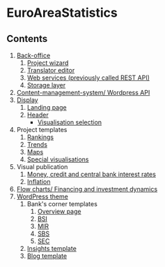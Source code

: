 # EuroAreaStatistics

## Contents

1. [Back-office](https://github.com/EuroAreaStatistics/back-office)
   1. [Project wizard](https://github.com/EuroAreaStatistics/back-office/tree/master/wizard)
   2. [Translator editor](https://github.com/EuroAreaStatistics/back-office/tree/master/edit)
   3. [Web services (previously called REST API)](https://github.com/EuroAreaStatistics/back-office/tree/master/apiServer)
   4. [Storage layer](https://github.com/EuroAreaStatistics/back-office/tree/master/wizard/classes)
2. [Content-management-system/ Wordpress API](https://github.com/EuroAreaStatistics/wordpress-api)
3. [Display](https://github.com/EuroAreaStatistics/display)
   1. [Landing page](https://github.com/EuroAreaStatistics/display/blob/master/staticPages/ecb/landingPage.php)
   2. [Header](https://github.com/EuroAreaStatistics/display/blob/master/03/headerFooter/header/template-ecb.php)
       - [Visualisation selection](https://github.com/EuroAreaStatistics/display/blob/master/03/headerFooter/header/template-ecb.php#L34)
4. Project templates
   1. [Rankings](https://github.com/EuroAreaStatistics/display/tree/master/03/chartTypes/barsTable)
   2. [Trends](https://github.com/EuroAreaStatistics/display/tree/master/03/chartTypes/standardChart)
   3. [Maps](https://github.com/EuroAreaStatistics/display/tree/master/03/chartTypes/mapChartWizard)
   4. [Special visualisations](https://github.com/EuroAreaStatistics/insights-visualisations)
5. Visual publication
   1. [Money, credit and central bank interest rates](https://github.com/EuroAreaStatistics/visual-publication/tree/interest_rates)
   2. [Inflation](https://github.com/EuroAreaStatistics/visual-publication/tree/inflation)
6. [Flow charts/ Financing and investment dynamics](https://github.com/EuroAreaStatistics/flow-charts)
7. [WordPress theme](https://github.com/EuroAreaStatistics/wordpress-theme)
   1. Bank's corner templates
      1. [Overview page](https://github.com/EuroAreaStatistics/wordpress-theme/blob/master/archive-banks-corner.php)
      2. [BSI](https://github.com/EuroAreaStatistics/wordpress-theme/blob/master/templates/content-single-bsi.php)
      3. [MIR](https://github.com/EuroAreaStatistics/wordpress-theme/blob/master/templates/content-single-mir.php)
      4. [SBS](https://github.com/EuroAreaStatistics/wordpress-theme/blob/master/templates/content-single-sbs.php)
      5. [SEC](https://github.com/EuroAreaStatistics/wordpress-theme/blob/master/templates/content-single-sec.php)
   2. [Insights template](https://github.com/EuroAreaStatistics/wordpress-theme/blob/master/templates/content-single-statistics_insights.php)
   3. [Blog template](https://github.com/EuroAreaStatistics/wordpress-theme/blob/master/templates/content-single-post.php)
